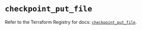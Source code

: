 # `checkpoint_put_file`

Refer to the Terraform Registry for docs: [`checkpoint_put_file`](https://registry.terraform.io/providers/checkpointsw/checkpoint/2.11.0/docs/resources/put_file).
